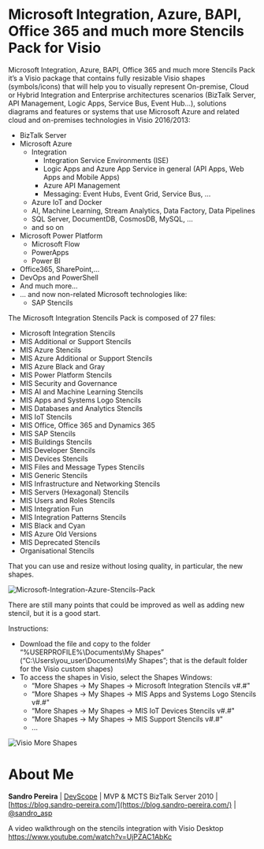 # Microsoft Integration, Azure, BAPI, Office 365 and much more Stencils Pack for Visio
Microsoft Integration, Azure, BAPI, Office 365 and much more Stencils Pack it’s a Visio package that contains fully resizable Visio shapes (symbols/icons) that will help you to visually represent On-premise, Cloud or Hybrid Integration and Enterprise architectures scenarios (BizTalk Server, API Management, Logic Apps, Service Bus, Event Hub…), solutions diagrams and features or systems that use Microsoft Azure and related cloud and on-premises technologies in Visio 2016/2013:
* BizTalk Server
* Microsoft Azure
  * Integration
    * Integration Service Environments (ISE)
    * Logic Apps and Azure App Service in general (API Apps, Web Apps and Mobile Apps)
    * Azure API Management
    * Messaging: Event Hubs, Event Grid, Service Bus, …
  * Azure IoT and Docker
  *	AI, Machine Learning, Stream Analytics, Data Factory, Data Pipelines
  * SQL Server, DocumentDB, CosmosDB, MySQL, ...
  * and so on
* Microsoft Power Platform
  * Microsoft Flow
  * PowerApps
  * Power BI
* Office365, SharePoint,...
* DevOps and PowerShell
* And much more…
* ... and now non-related Microsoft technologies like:
  * SAP Stencils


The Microsoft Integration Stencils Pack is composed of 27 files:

* Microsoft Integration Stencils
* MIS Additional or Support Stencils
* MIS Azure Stencils
* MIS Azure Additional or Support Stencils
* MIS Azure Black and Gray
* MIS Power Platform Stencils
* MIS Security and Governance
* MIS AI and Machine Learning Stencils
* MIS Apps and Systems Logo Stencils
* MIS Databases and Analytics Stencils
* MIS IoT Stencils
* MIS Office, Office 365 and Dynamics 365
* MIS SAP Stencils
* MIS Buildings Stencils
* MIS Developer Stencils
* MIS Devices Stencils
* MIS Files and Message Types Stencils
* MIS Generic Stencils
* MIS Infrastructure and Networking Stencils
* MIS Servers (Hexagonal) Stencils
* MIS Users and Roles Stencils
* MIS Integration Fun
* MIS Integration Patterns Stencils
* MIS Black and Cyan
* MIS Azure Old Versions
* MIS Deprecated Stencils
* Organisational Stencils

That you can use and resize without losing quality, in particular, the new shapes.

![Microsoft-Integration-Azure-Stencils-Pack](media/BizTalk-Microsoft-Integration-Azure-Stencils-Pack.png)

There are still many points that could be improved as well as adding new stencil, but it is a good start.

Instructions:

* Download the file and copy to the folder “%USERPROFILE%\Documents\My Shapes” (“C:\Users\you_user\Documents\My Shapes”; that is the default folder for the Visio custom shapes)
* To access the shapes in Visio, select the Shapes Windows: 
  * “More Shapes -> My Shapes -> Microsoft Integration Stencils v#.#"
  * “More Shapes -> My Shapes -> MIS Apps and Systems Logo Stencils v#.#"
  * “More Shapes -> My Shapes -> MIS IoT Devices Stencils v#.#"
  * “More Shapes -> My Shapes -> MIS Support Stencils v#.#"
  * ...

![Visio More Shapes](media/visio-more-shapes.png)

# About Me
**Sandro Pereira** | [DevScope](http://www.devscope.net/) | MVP & MCTS BizTalk Server 2010 | [https://blog.sandro-pereira.com/](https://blog.sandro-pereira.com/) | [@sandro_asp](https://twitter.com/sandro_asp)


A video walkthrough on the stencils integration with Visio Desktop https://www.youtube.com/watch?v=UjPZAC1AbKc

